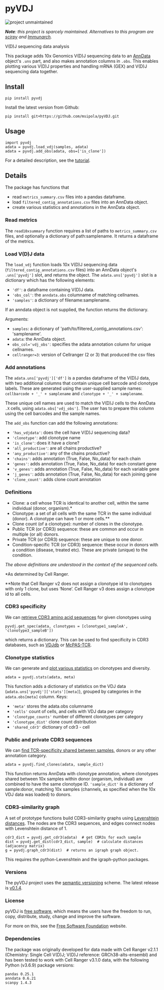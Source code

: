 # pyVDJ

![project unmaintained](https://img.shields.io/badge/project-unmaintained-red.svg)

_**Note**: this project is sparcely maintained. Alternatives to this program are [scirpy](https://icbi-lab.github.io/scirpy/) and [Immunarch](https://immunarch.com)._


V(D)J sequencing data analysis

This package adds 10x Genomics V(D)J sequencing data to an [AnnData](https://anndata.readthedocs.io) object's `.uns` part, and also makes annotation columns in `.obs`.
This enables plotting various V(D)J properties and handling mRNA (GEX) and V(D)J sequencing data together.


## Install

`pip install pyvdj`

Install the latest version from Github:

`pip install git+https://github.com/msipola/pyVDJ.git`


## Usage

    import pyvdj
    adata = pyvdj.load_vdj(samples, adata)
    adata = pyvdj.add_obs(adata, obs=['is_clone'])

For a detailed description, see the [tutorial](tutorials/pyVDJ_tutorial.html).


## Details

The package has functions that
* read `metrics_summary.csv` files into a pandas dataframe.
* load `filtered_contig_annotations.csv` files into an AnnData object.
* create various statistics and annotations in the AnnData object.


### Read metrics

The `read10xsummary` function requires a list of paths to `metrics_summary.csv` files, and optionally a dictionary of path:samplename. It returns a dataframe of the metrics.


### Load V(D)J data

The `load_vdj` function loads 10x V(D)J sequencing data (`filtered_contig_annotations.csv` files) into an AnnData object's `.uns['pyvdj']` slot, and returns the object. The `adata.uns['pyvdj']` slot is a dictionary which has the following elements:
* `'df'`: a dataframe containing V(D)J data.
* `'obs_col'`: the `anndata.obs` columname of matching cellnames.
* `'samples'`: a dictionary of filename:samplename.

If an anndata object is not supplied, the function returns the dictionary.

Arguments:
* `samples`: a dictionary of 'path/to/filtered_contig_annotations.csv': 'samplename'.
* `adata`: the AnnData object.
* `obs_col='vdj_obs'`: specifies the adata annotation column for unique cellnames.
* `cellranger=3`: version of Cellranger (2 or 3) that produced the csv files

### Add annotations

The `adata.uns['pyvdj']['df']` is a pandas dataframe of the V(D)J data, with two additional columns that contain unique cell barcode and clonotype labels. These are generated using the user-supplied sample names: `cellbarcode + '_' + samplename` and `clonotype + '_' + samplename`.

These unique cell names are used to match the V(D)J cells to the AnnData `.X` cells, using `adata.obs['vdj_obs']`. The user has to prepare this column using the cell barcodes and the sample names.

The `add_obs` function can add the following annotations:
* `'has_vdjdata'`: does the cell have V(D)J sequencing data?
* `'clonotype'`: add clonotype name
* `'is_clone'`: does it have a clone?
* `'all_productive'`: are all chains productive?
* `'any_productive'`: any of the chains productive?
* `'chains'`: adds annotation (True, False, No_data) for each chain
* `'genes'`: adds annotation (True, False, No_data) for each constant gene
* `'v_genes'`: adds annotation (True, False, No_data) for each variable gene
* `'j_genes'`: adds annotation (True, False, No_data) for each joining gene
* `'clone_count'`: adds clone count annotation


### Definitions

* Clone: a cell whose TCR is identical to another cell, within the same individual (donor, organism).*
* Clonotype: a set of all cells with the same TCR in the same individual (donor). A clonotype can have 1 or more cells.**
* Clone count (of a clonotype): number of clones in the clonotype.
* Public TCR (or CDR3) sequence: these are common and occur in multiple (or all) donors.
* Private TCR (or CDR3) sequence: these are unique to one donor.
* Condition-specific TCR (or CDR3) sequence: these occur in donors with a condition (disease, treated etc). These are private (unique) to the condition.

_The above definitions are understood in the context of the sequenced cells._

*As determined by Cell Ranger.

**Note that Cell Ranger v2 does not assign a clonotype id to clonotypes with only 1 clone, but uses ‘None’. Cell Ranger v3 does assign a clonotype id to all cells.


### CDR3 specificity

We can [retrieve CDR3 amino acid sequences](tutorials/pyVDJ_tutorial.html) for given clonotypes using

    pyvdj.get_spec(adata, clonotypes = [clonotype1_sampleA', 'clonotype3_sampleB'])

which returns a dictionary. This can be used to find specificity in CDR3 databases, such as [VDJdb](http://vdjdb.cdr3.net) or [McPAS-TCR](http://friedmanlab.weizmann.ac.il/McPAS-TCR/).


### Clonotype statistics

We can generate and [plot various statistics](tutorials/pyVDJ_tutorial.html) on clonotypes and diversity.

    adata = pyvdj.stats(adata, meta)

This function adds a dictionary of statistics on the VDJ data (`adata.uns['pyvdj']['stats'][meta]`),
grouped by categories in the `adata.obs[meta]` column. Keys:

* `'meta'` stores the adata.obs columname
* `'cells'` count of cells, and cells with VDJ data per category
* `'clonotype_counts'` number of different clonotypes per category
* `'clonotype_dist'` clone count distribution
* `'shared_cdr3'` dictionary of cdr3 - cell


### Public and private CDR3 sequences

We can [find TCR-specificity shared between samples](tutorials/pyVDJ_tutorial.html), donors or any other annotation category.

    adata = pyvdj.find_clones(adata, sample_dict)

This function returns AnnData with clonotype annotation, where clonotypes shared between 10x samples within donor (organism, individual) are combined to have the same clonotype ID.
`'sample_dict'` is a dictionary of sample:donor, matching 10x samples (channels, as specified when the 10x VDJ data was loaded) to donors.


### CDR3-similarity graph

A set of prototype functions build CDR3-similarity graphs using [Levenshtein distances](https://en.wikipedia.org/wiki/Levenshtein_distance). The nodes are the CDR3 sequences, and edges connect nodes with Levenshtein distance of 1.

    cdr3_dict = pyvdj.get_cdr3(adata)  # get CDR3s for each sample
    dist = pyvdj.get_dist(cdr3_dict, sample)  # calculate distances (adjacency matrix)
    g = pyvdj.graph_cdr3(dist)  # returns an igraph graph object.

This requires the python-Levenshtein and the igraph-python packages.


### Versions

The pyVDJ project uses the [semantic versioning](https://semver.org) scheme. The latest release is [v0.1.4](https://github.com/msipola/pyVDJ/releases).


### License

pyVDJ is [free software](https://www.gnu.org/philosophy/free-sw.en.html), which means the users have the freedom to run, copy, distribute, study, change and improve the software.

For more on this, see the [Free Software Foundation](https://www.fsf.org) website.


### Dependencies

The package was originally developed for data made with Cell Ranger v2.1.1 (Chemistry: Single Cell V(D)J; V(D)J reference: GRCh38-alts-ensembl) and has been tested to work with Cell Ranger v3.1.0 data, with the following Python (v3.6.9) package versions:

    pandas 0.25.1
    anndata 0.6.21
    scanpy 1.4.3

